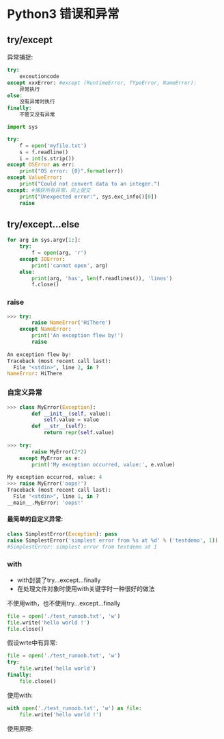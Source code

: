 # Python3 错误和异常

## try/except
异常捕捉:
```python
try:
    exceutioncode
except xxxError: #except (RuntimeError, TYpeError, NameError):
    异常执行
else:
    没有异常时执行
finally:
    不管又没有异常
```



```python
import sys

try:
    f = open('myfile.txt')
    s = f.readline()
    i = int(s.strip())
except OSError as err:
    print("OS error: {0}".format(err))
except ValueError:
    print("Could not convert data to an integer.")
except: #捕获所有异常，向上提交
    print("Unexpected error:", sys.exc_info()[0])
    raise
```

## try/except...else
```python
for arg in sys.argv[1:]:
    try:
        f = open(arg, 'r')
    except IOError:
        print('cannot open', arg)
    else:
        print(arg, 'has', len(f.readlines()), 'lines')
        f.close()
```

### raise
```python
>>> try:
        raise NameError('HiThere')
    except NameError:
        print('An exception flew by!')
        raise
   
An exception flew by!
Traceback (most recent call last):
  File "<stdin>", line 2, in ?
NameError: HiThere

```

### 自定义异常

```python
>>> class MyError(Exception):
        def __init__(self, value):
            self.value = value
        def __str__(self):
            return repr(self.value)
   
>>> try:
        raise MyError(2*2)
    except MyError as e:
        print('My exception occurred, value:', e.value)
   
My exception occurred, value: 4
>>> raise MyError('oops!')
Traceback (most recent call last):
  File "<stdin>", line 1, in ?
__main__.MyError: 'oops!'
```

#### 最简单的自定义异常:
```python
class SimplestError(Exception): pass
raise SimplestError('simplest error from %s at %d' % ('testdemo', 1))
#SimplestError: simplest error from testdemo at 1
```

### with
- with封装了try...except...finally
- 在处理文件对象时使用with关键字时一种很好的做法


不使用with，也不使用try...except...finally
```python
file = open('./test_runoob.txt', 'w')
file.write('hello world !')
file.close()
```
假设wrte中有异常:
```python
file = open('./test_runoob.txt', 'w')
try:
    file.write('hello world')
finally:
    file.close()
```

使用with:
```python
with open('./test_runoob.txt', 'w') as file:
    file.write('hello world !')
```

使用原理:

